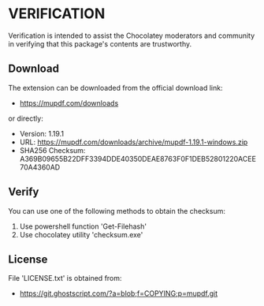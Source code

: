 # VERIFICATION
Verification is intended to assist the Chocolatey moderators and community in verifying that this package's contents are trustworthy.

## Download
The extension can be downloaded from the official download link:
- https://mupdf.com/downloads

or directly:
- Version: 1.19.1
- URL:     https://mupdf.com/downloads/archive/mupdf-1.19.1-windows.zip
- SHA256 Checksum: A369B09655B22DFF3394DDE40350DEAE8763F0F1DEB52801220ACEE70A4360AD

## Verify
You can use one of the following methods to obtain the checksum:
1. Use powershell function 'Get-Filehash'
2. Use chocolatey utility 'checksum.exe'


## License
File 'LICENSE.txt' is obtained from:
- https://git.ghostscript.com/?a=blob;f=COPYING;p=mupdf.git

